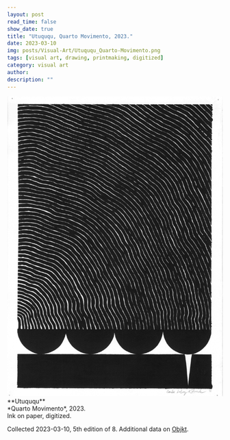```yaml
---
layout: post
read_time: false
show_date: true
title: "Utuququ, Quarto Movimento, 2023."
date: 2023-03-10
img: posts/Visual-Art/Utuququ_Quarto-Movimento.png
tags: [visual art, drawing, printmaking, digitized]
category: visual art
author: 
description: ""
---
```


<img src='./assets/img/posts/Visual-Art/Utuququ_Quarto-Movimento.png'>

<br>
**Utuququ**
<br>*Quarto Movimento*, 2023.
<br>Ink on paper, digitized.

 <div class="page-separator"></div>

Collected 2023-03-10, 5th edition of 8. Additional data on [Objkt](https://objkt.com/tokens/hicetnunc/813191).
